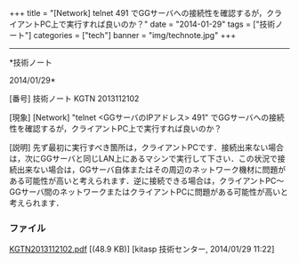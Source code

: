 ﻿+++
title = "[Network] telnet 491 でGGサーバへの接続性を確認するが，クライアントPC上で実行すれば良いのか？"
date = "2014-01-29"
tags = ["技術ノート"]
categories = ["tech"]
banner = "img/technote.jpg"
+++

-----------------------------------------------------------------------------------------------------------------------------

*技術ノート

2014/01/29*


[番号]
技術ノート KGTN 2013112102

[現象]
[Network] "telnet <GGサーバのIPアドレス> 491"
でGGサーバへの接続性を確認するが，クライアントPC上で実行すれば良いのか？

[説明]
先ず最初に実行すべき箇所は，クライアントPCです．接続出来ない場合は，次にGGサーバと同じLAN上にあるマシンで実行して下さい．この状況で接続出来ない場合は，GGサーバ自体またはその周辺のネットワーク機材に問題がある可能性が高いと考えられます．逆に接続できる場合は，クライアントPC～GGサーバ間のネットワークまたはクライアントPCに問題がある可能性が高いと考えられます．


### ファイル





[KGTN2013112102.pdf](http://techreport.kitasp.net/attachments/download/1415/KGTN2013112102.pdf)
 [(48.9 KB)] [kitasp 技術センター, 2014/01/29
11:22]
